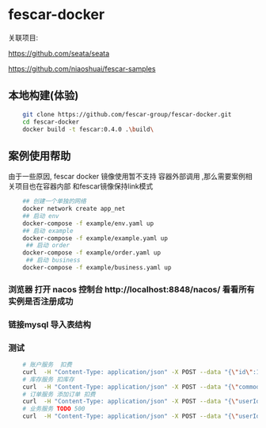 # fescar-docker

关联项目:

https://github.com/seata/seata

https://github.com/niaoshuai/fescar-samples

## 本地构建(体验)
```sh
    git clone https://github.com/fescar-group/fescar-docker.git
    cd fescar-docker
    docker build -t fescar:0.4.0 .\build\
```

## 案例使用帮助
由于一些原因, fescar docker 镜像使用暂不支持 容器外部调用 ,那么需要案例相关项目也在容器内部 和fescar镜像保持link模式

```sh
    ## 创建一个单独的网络
    docker network create app_net
    ## 启动 env
    docker-compose -f example/env.yaml up
    ## 启动 example
    docker-compose -f example/example.yaml up
     ## 启动 order
    docker-compose -f example/order.yaml up
     ## 启动 business
    docker-compose -f example/business.yaml up
```

### 浏览器 打开 nacos 控制台 http://localhost:8848/nacos/ 看看所有实例是否注册成功
### 链接mysql 导入表结构
### 测试
```sh
    # 账户服务  扣费
    curl  -H "Content-Type: application/json" -X POST --data "{\"id\":1,\"userId\":\"1\",\"amount\":100}"   127.0.0.1:8102/account/dec_account
    # 库存服务 扣库存
    curl  -H "Content-Type: application/json" -X POST --data "{\"commodityCode\":\"C201901140001\",\"count\":100}"   127.0.0.1:8100/storage/dec_storage
    # 订单服务 添加订单 扣费
    curl  -H "Content-Type: application/json" -X POST --data "{\"userId\":\"1\",\"commodityCode\":\"C201901140001\",\"orderCount\":10,\"orderAmount\":100}"   127.0.0.1:8101/order/create_order
    # 业务服务 TODO 500 
    curl  -H "Content-Type: application/json" -X POST --data "{\"userId\":\"1\",\"commodityCode\":\"C201901140001\",\"count\":10,\"amount\":100}"   127.0.0.1:8104/business/dubbo/buy
 ```

